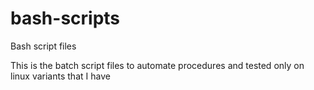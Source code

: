 # bash-scripts
Bash script files

This is the batch script files to automate procedures and tested only on linux variants that I have
